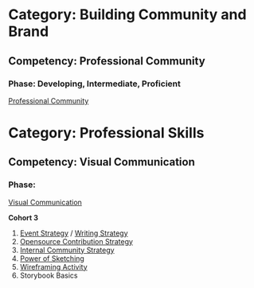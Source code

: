# Category: Building Community and Brand
## Competency: Professional Community
### Phase: Developing, Intermediate, Proficient

[Professional Community](../building_community_and_brand/professional_commiunity.md)

# Category: Professional Skills
## Competency: Visual Communication
### Phase:

[Visual Communication](../professional_skills/visual_communication.md)

**Cohort 3**
1. [Event Strategy](../topics/event_strategy.md) / [Writing Strategy](../topics/writing_strategy.md)
2. [Opensource Contribution Strategy](../topics/open_source_contribution.md)
3. [Internal Community Strategy](../topics/internal_community_strategy.md)
4. [Power of Sketching](../topics/power_of_sketching.md)
5. [Wireframing Activity](../topics/wireframing_activity.md)
6. Storybook Basics
